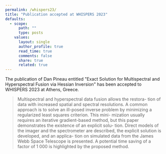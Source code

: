 ```yaml
---
permalink: /whispers23/
title: "Publication accepted at WHISPERS 2023"
defaults:
  - scope:
      path: ""
      type: posts
    values:
      layout: single
      author_profile: true
      read_time: true
      comments: false
      share: true
      related: true
---
```


The publication of Dan Pineau entitled "Exact Solution for Multispectral and Hyperspectral Fusion via Hessian Inversion" has been accepted to WHISPERS 2023 at Athens, Greece.

> Multispectral and hyperspectral data fusion allows the restora- tion of data with increased spatial and spectral resolutions. A common approach is to solve an ill-posed inverse problem by minimizing a regularized least squares criterion. This mini- mization usually requires an iterative gradient-based method, but this paper demonstrates the existence of an explicit solu- tion. Direct models of the imager and the spectrometer are described, the explicit solution is developed, and an applica- tion on simulated data from the James Webb Space Telescope is presented. A potential time saving of a factor of 1 000 is highlighted by the proposed method.
